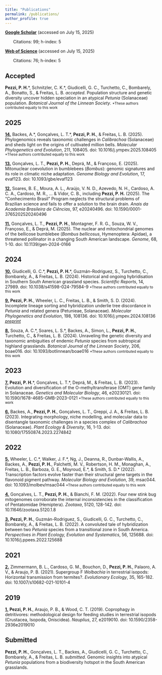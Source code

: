 ```yaml
---
title: "Publications"
permalink: /publications/
author_profile: true
---
```


[**Google Scholar**](https://scholar.google.com/citations?user=NiOZDJIAAAAJ&hl=en) (accessed on July 15, 2025) 

&ensp; &nbsp; &nbsp; Citations: 99; h-index: 5

[**Web of Science**](https://www.webofscience.com/wos/author/record/GQQ-2544-2022) (accessed on July 15, 2025) 

&ensp; &nbsp; &nbsp; Citations: 76; h-index: 5

## Accepted

**Pezzi, P. H.**\*, Schnitzler, C. K.\*, Giudicelli, G. C., Turchetto, C., Bombarely, A., Bonatto, S., & Freitas, L. B. *accepted*.  Population structure and genetic diversity uncover hidden speciation in an atypical *Petunia* (Solanaceae) population. *Botanical Journal of the Linnean Society*. <small>\*These authors contributed equally to this work</small>

## 2025
[**14.**](https://doi.org/10.1016/j.ympev.2025.108405) Backes, A.\*, Gonçalves, L. T.\*, **Pezzi, P. H.**, & Freitas, L. B. (2025). Phylogenomics reveals taxonomic challenges in *Calibrachoa* (Solanaceae) and sheds light on the origins of cultivated million bells. *Molecular Phylogenetics and Evolution*, 211, 108405. doi: 10.1016/j.ympev.2025.108405 <small>\*These authors contributed equally to this work</small>

[**13.**](https://doi.org/10.1093/gbe/evaf123) Gonçalves, L. T., **Pezzi, P. H.**, Deprá, M., & Françoso, E. (2025). Mitonuclear coevolution in bumblebees (*Bombus*): genomic signatures and its role in climatic niche adaptation. *Genome Biology and Evolution*, 17, evaf123. doi: 10.1093/gbe/evaf123

[**12.**](https://doi.org/10.1590/0001-3765202520240496) Soares, B. E., Moura, A. L., Araújo, V. N. D., Azevedo, N. H., Cardoso, A. C. A., Cardoso, M. R., ... & Vidor, C. B., including **Pezzi, P. H.** (2025). The “Conhecimento Brasil” Program neglects the structural problems of Brazilian science and fails to offer a solution to the brain drain. *Anais da Academia Brasileira de Ciências*, 97, e20240496. doi: 10.1590/0001-3765202520240496

[**11.**](https://doi.org/10.1139/gen-2024-0166) Gonçalves, L. T., **Pezzi, P. H.**, Montagner, F. R. G., Souza, W. V., Françoso, E., & Deprá, M. (2025). The nuclear and mitochondrial genomes of the bellicose bumblebee (*Bombus bellicosus*, Hymenoptera: Apidae), a threatened pollinator in a changing South American landscape. *Genome*,  68, 1-10. doi: 10.1139/gen-2024-0166

## 2024
[**10.**](https://doi.org/10.1038/s41598-024-79584-9) Giudicelli, G. C.\*, **Pezzi, P. H.**\*, Guzmán-Rodriguez, S., Turchetto, C., Bombarely, A., & Freitas, L. B. (2024). Historical and ongoing hybridisation in Southern South American grassland species. *Scientific Reports*, 14, 27989. doi: 10.1038/s41598-024-79584-9 <small>\*These authors contributed equally to this work</small>

[**9.**](https://doi.org/10.1016/j.ympev.2024.108136) **Pezzi, P. H.**, Wheeler, L. C., Freitas, L. B., & Smith, S. D. (2024). Incomplete lineage sorting and hybridization underlie tree discordance in *Petunia* and related genera (Petunieae, Solanaceae). *Molecular Phylogenetics and Evolution*, 198, 108136. doi: 10.1016/j.ympev.2024.108136 [*preprint*](https://doi.org/10.32942/X21W31)

[**8.**](https://doi.org/10.1093/botlinnean/boae016) Souza, A. C.\*, Soares, L. S.\*, Backes, A., Simon, L., **Pezzi, P. H.**, Turchetto, C., & Freitas, L. B. (2024). Unraveling the genetic diversity and taxonomic ambiguities of endemic *Petunia* species from subtropical highland grasslands. *Botanical Journal of the Linnean Society*, 206, boae016. doi: 10.1093/botlinnean/boae016 <small>\*These authors contributed equally to this work</small>

## 2023
[**7.**](https://doi.org/10.1590/1678-4685-GMB-2023-0121) **Pezzi, P. H.**\*, Gonçalves, L. T.\*, Deprá, M., & Freitas, L. B. (2023). Evolution and diversification of the O-methyltransferase (OMT) gene family in Solanaceae. *Genetics and Molecular Biology*, 46, e20230121. doi: 10.1590/1678-4685-GMB-2023-0121 <small>\*These authors contributed equally to this work</small>

[**6.**](https://doi.org/10.1080/17550874.2023.2274842) Backes, A., **Pezzi, P. H.**, Gonçalves, L. T., Greppi, J. A., & Freitas, L. B. (2023). Integrating morphology, niche modelling, and molecular data to disentangle taxonomic challenges in a species complex of *Calibrachoa* (Solanaceae). *Plant Ecology & Diversity*, 16, 1-13. doi: 10.1080/17550874.2023.2274842

## 2022
[**5.**](https://doi.org/10.1093/molbev/msac044) Wheeler, L. C.\*, Walker, J. F.\*, Ng, J., Deanna, R., Dunbar-Wallis, A., Backes, A., **Pezzi, P. H.**, Palchetti, M. V., Robertson, H. M., Monaghan, A., Freitas, L. B., Barboza, G. E., Moyroud, E.\*, & Smith, S. D.\* (2022). Transcription factors evolve faster than their structural gene targets in the flavonoid pigment pathway. *Molecular Biology and Evolution*, 39, msac044. doi: 10.1093/molbev/msac044 <small>\*These authors contributed equally to this work</small>

[**4.**](https://doi.org/10.11646/zootaxa.5120.1.8) Gonçalves, L. T., **Pezzi, P. H.**, & Bianchi, F. M. (2022). Four new stink bug mitogenomes corroborate the internal inconsistencies in the classification of Pentatomidae (Hemiptera). *Zootaxa*, 5120, 128-142. doi: 10.11646/zootaxa.5120.1.8

[**3.**](https://doi.org/10.1016/j.ppees.2022.125688) **Pezzi, P. H.**, Guzmán-Rodriguez, S., Giudicelli, G. C., Turchetto, C., Bombarely, A., & Freitas, L. B. (2022). A convoluted tale of hybridization between two *Petunia* species from a transitional zone in South America. *Perspectives in Plant Ecology, Evolution and Systematics*, 56, 125688. doi: 10.1016/j.ppees.2022.125688

## 2021
[**2.**](https://doi.org/10.1007/s10682-021-10101-4) Zimmermann, B. L., Cardoso, G. M., Bouchon, D., **Pezzi, P. H.**, Palaoro, A. V., & Araujo, P. B. (2021). Supergroup F *Wolbachia* in terrestrial isopods: Horizontal transmission from termites?. *Evolutionary Ecology*, 35, 165-182. doi: 10.1007/s10682-021-10101-4

## 2019
[**1.**](https://doi.org/10.1590/2358-2936e2019010) **Pezzi, P. H.**, Araujo, P. B., & Wood, C. T. (2019). Coprophagy in detritivores: methodological design for feeding studies in terrestrial isopods (Crustacea, Isopoda, Oniscidea). *Nauplius*, 27, e2019010. doi: 10.1590/2358-2936e2019010

## Submitted

**Pezzi, P. H.**, Gonçalves, L. T., Backes, A., Giudicelli, G. C., Turchetto, C., Bombarely, A., & Freitas, L. B. *submitted*. Genomic insights into atypical *Petunia* populations from a biodiversity hotspot in the South American grasslands.
